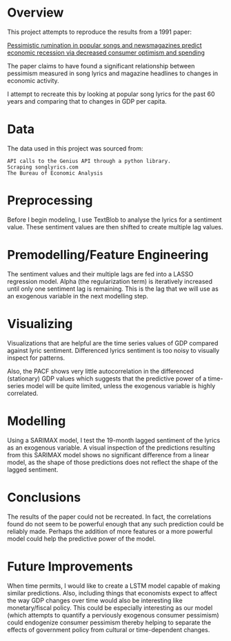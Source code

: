 # Overview

This project attempts to reproduce the results from a 1991 paper:

[Pessimistic rumination in popular songs and newsmagazines predict economic recession via decreased consumer optimism and spending](https://www.sciencedirect.com/science/article/abs/pii/016748709190029S)

The paper claims to have found a significant relationship between pessimism measured in song lyrics and magazine headlines to changes in economic activity. 

I attempt to recreate this by looking at popular song lyrics for the past 60 years and comparing that to changes in GDP per capita.

# Data

The data used in this project was sourced from:

    API calls to the Genius API through a python library.
    Scraping songlyrics.com
    The Bureau of Economic Analysis

# Preprocessing

Before I begin modeling, I use TextBlob to analyse the lyrics for a sentiment value. These sentiment values are then shifted to create multiple lag values.

# Premodelling/Feature Engineering

The sentiment values and their multiple lags are fed into a LASSO regression model. Alpha (the regularization term) is iteratively increased until only one sentiment lag is remaining. This is the lag that we will use as an exogenous variable in the next modelling step.

# Visualizing

Visualizations that are helpful are the time series values of GDP compared against lyric sentiment. Differenced lyrics sentiment is too noisy to visually inspect for patterns.

Also, the PACF shows very little autocorrelation in the differenced (stationary) GDP values which suggests that the predictive power of a time-series model will be quite limited, unless the exogenous variable is highly correlated.

# Modelling

Using a SARIMAX model, I test the 19-month lagged sentiment of the lyrics as an exogenous variable. A visual inspection of the predictions resulting from this SARIMAX model shows no significant difference from a linear model, as the shape of those predictions does not reflect the shape of the lagged sentiment.

# Conclusions

The results of the paper could not be recreated. In fact, the correlations found do not seem to be powerful enough that any such prediction could be reliably made. Perhaps the addition of more features or a more powerful model could help the predictive power of the model.

# Future Improvements

When time permits, I would like to create a LSTM model capable of making similar predictions. Also, including things that economists expect to affect the way GDP changes over time would also be interesting like monetary/fiscal policy. This could be especially interesting as our model (which attempts to quantify a perviously exogenous consumer pessimism) could endogenize consumer pessimism thereby helping to separate the effects of government policy from cultural or time-dependent changes.

